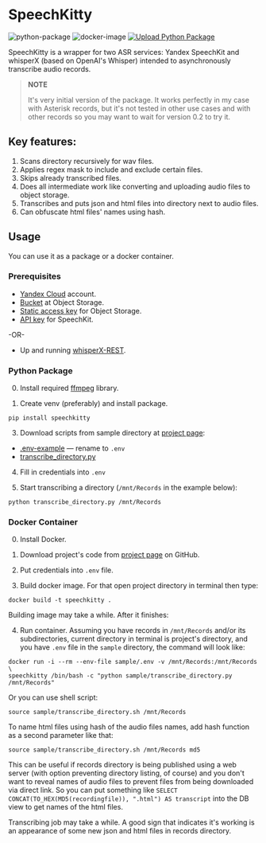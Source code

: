 # SpeechKitty

![python-package](https://github.com/AxesAccess/SpeechKitty/actions/workflows/python-package.yml/badge.svg) ![docker-image](https://github.com/AxesAccess/SpeechKitty/actions/workflows/docker-image.yml/badge.svg) [![Upload Python Package](https://github.com/AxesAccess/SpeechKitty/actions/workflows/python-publish.yml/badge.svg)](https://github.com/AxesAccess/SpeechKitty/actions/workflows/python-publish.yml)

SpeechKitty is a wrapper for two ASR services: Yandex SpeechKit and whisperX (based on OpenAI's Whisper) intended to asynchronously transcribe audio records.

> **NOTE**
> 
> It's very initial version of the package. It works perfectly in my case with Asterisk records, but it's not tested in other use cases and with other records so you may want to wait for version 0.2 to try it.

## Key features:

1. Scans directory recursively for wav files.
2. Applies regex mask to include and exclude certain files.
3. Skips already transcribed files.
4. Does all intermediate work like converting and uploading audio files to object storage.
5. Transcribes and puts json and html files into directory next to audio files.
6. Can obfuscate html files' names using hash.

## Usage

You can use it as a package or a docker container.

### Prerequisites

* [Yandex Cloud](https://cloud.yandex.com/en/) account. 
* [Bucket](https://cloud.yandex.ru/docs/storage/operations/buckets/create) at Object Storage. 
* [Static access key](https://cloud.yandex.ru/docs/iam/operations/sa/create-access-key) for Object Storage.
* [API key](https://cloud.yandex.ru/docs/iam/concepts/authorization/api-key) for SpeechKit.

-OR-

* Up and running [whisperX-REST](https://github.com/AxesAccess/whisperX-REST).

### Python Package

0. Install required [ffmpeg](https://ffmpeg.org/download.html) library.

2. Create venv (preferably) and install package.

```console
pip install speechkitty
```

3. Download scripts from sample directory at [project page](https://github.com/AxesAccess/SpeechKitty/tree/main/sample):

* [.env-example](https://github.com/AxesAccess/SpeechKitty/blob/main/sample/.env-example) — rename to ```.env```
* [transcribe_directory.py](https://github.com/AxesAccess/SpeechKitty/blob/main/sample/transcribe_directory.py)

4. Fill in credentials into ```.env```

5. Start transcribing a directory (```/mnt/Records``` in the example below):

```console
python transcribe_directory.py /mnt/Records
```

### Docker Container

0. Install Docker.

1. Download project's code from [project page](https://github.com/AxesAccess/SpeechKitty) on GitHub.

2. Put credentials into ```.env``` file.

3. Build docker image. For that open project directory in terminal then type:

```console
docker build -t speechkitty .
```

Building image may take a while. After it finishes:

4. Run container. Assuming you have records in ```/mnt/Records``` and/or its subdirectories, current directory in terminal is project's directory, and you have ```.env``` file in the ```sample``` directory, the command will look like:

```console
docker run -i --rm --env-file sample/.env -v /mnt/Records:/mnt/Records \
speechkitty /bin/bash -c "python sample/transcribe_directory.py /mnt/Records"
```
Or you can use shell script:
```console
source sample/transcribe_directory.sh /mnt/Records
```
To name html files using hash of the audio files names, add hash function as a second parameter like that:
```console
source sample/transcribe_directory.sh /mnt/Records md5
```
This can be useful if records directory is being published using a web server (with option preventing directory listing, of course) and you don't want to reveal names of audio files to prevent files from being downloaded via direct link. So you can put something like ```SELECT CONCAT(TO_HEX(MD5(recordingfile)), ".html") AS transcript``` into the DB view to get names of the html files.

Transcribing job may take a while. A good sign that indicates it's working is an appearance of some new json and html files in records directory.
